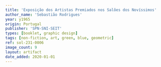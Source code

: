 ```yaml
---
title: 'Exposição dos Artistas Premiados nos Salões dos Novíssimos'
author_name: 'Sebastião Rodrigues'
year: y1965
origin: Portugal
publisher: 'SPN-SNI-SEIT'
types: [booklet, graphic design]
tags: [non-fiction, art, green, blue, geometric]
ref: sol-231-0006
image_count: 9
layout: artifact
date_added: 2020-01-01
---
```

